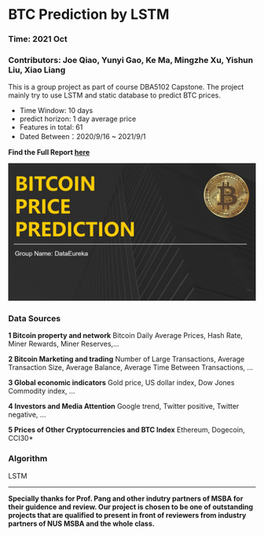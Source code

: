 # BTC Prediction by LSTM
### Time: 2021 Oct
### Contributors: Joe Qiao, Yunyi Gao, Ke Ma, Mingzhe Xu, Yishun Liu, Xiao Liang
This is a group project as part of course DBA5102 Capstone. The project mainly try to use LSTM and static database to predict BTC prices. 
* Time Window: 10 days
* predict horizon: 1 day average price
* Features in total: 61
* Dated Between：2020/9/16 ~ 2021/9/1

**Find the Full Report [here](https://github.com/marcov131842/BTCpred/blob/main/Bitcoin%20price%20prediction.pdf)**

![Report](https://raw.githubusercontent.com/marcov131842/BTCpred/main/cover.JPG "Bitcoin Price prediction")

### Data Sources
**1 Bitcoin property and network**
Bitcoin Daily Average Prices, Hash Rate, Miner Rewards, Miner Reserves,…

**2 Bitcoin Marketing and trading**
Number of Large Transactions, Average Transaction Size, Average Balance, Average Time Between Transactions, …

**3 Global economic indicators**
Gold price, US dollar index, Dow Jones Commodity index, … 

**4 Investors and Media Attention**
Google trend, Twitter positive, Twitter negative, …

**5 Prices of Other Cryptocurrencies and BTC Index**
 Ethereum, Dogecoin, CCI30*
### Algorithm
LSTM 

***
**Specially thanks for Prof. Pang and other indutry partners of MSBA for their guidence and review. Our project is chosen to be one of outstanding projects that are qualified to present in front of reviewers from industry partners of NUS MSBA and the whole class.**

